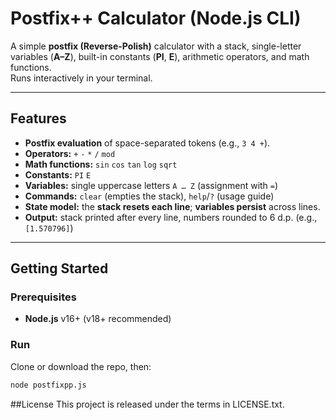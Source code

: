 # Postfix++ Calculator (Node.js CLI)

A simple **postfix (Reverse-Polish)** calculator with a stack, single-letter variables (**A–Z**), built-in constants (**PI**, **E**), arithmetic operators, and math functions.  
Runs interactively in your terminal.

---

## Features
- **Postfix evaluation** of space-separated tokens (e.g., `3 4 +`).
- **Operators:** `+` `-` `*` `/` `mod`
- **Math functions:** `sin` `cos` `tan` `log` `sqrt`
- **Constants:** `PI` `E`
- **Variables:** single uppercase letters `A … Z` (assignment with `=`)
- **Commands:** `clear` (empties the stack), `help`/`?` (usage guide)
- **State model:** the **stack resets each line**; **variables persist** across lines.
- **Output:** stack printed after every line, numbers rounded to 6 d.p. (e.g., `[1.570796]`)

---

## Getting Started

### Prerequisites
- **Node.js** v16+ (v18+ recommended)

### Run
Clone or download the repo, then:

```bash
node postfixpp.js
```

##License
This project is released under the terms in LICENSE.txt.
